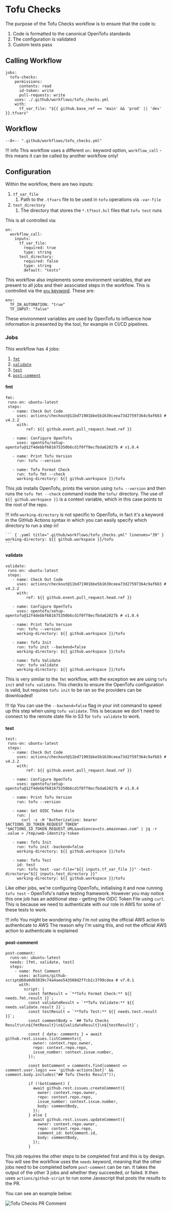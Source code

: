 # Tofu Checks

The purpose of the Tofu Checks workflow is to ensure that the code is:

1. Code is formatted to the canonical OpenTofu standards
2. The configuration is validated
3. Custom tests pass

## Calling Workflow

``` { .yaml title=".github/workflows/pr.yml" linenums="20" }
jobs:
  tofu-checks:
    permissions:
      contents: read
      id-token: write
      pull-requests: write
    uses: ./.github/workflows/tofu_checks.yml
    with:
      tf_var_file: "${{ github.base_ref == 'main' && 'prod' || 'dev' }}.tfvars"
```

## Workflow

``` { .yaml title=".github/workflows/tofu_checks.yml" linenums="1" }
--8<-- ".github/workflows/tofu_checks.yml"
```

!!! info
    This workflow uses a different `on:` keyword option, `workflow_call` - this means it can be called by another workflow only!

## Configuration

Within the workflow, there are two inputs:

1. `tf_var_file`
      1. Path to the `.tfvars` file to be used in `tofu` operations via `-var-file`
2. `test_directory`
      1. The directory that stores the `*.tftest.hcl` files that `tofu test` runs

This is all controlled via: 

``` { .yaml title=".github/workflows/tofu_checks.yml" linenums="3" }
on:
  workflow_call:
    inputs:
      tf_var_file:
        required: true
        type: string
      test_directory:
        required: false
        type: string
        default: "tests"
```

This workflow also implements some environment variables, that are present to all jobs and their associated steps in the workflow. This is controlled via the [`env` keyword](https://docs.github.com/en/actions/writing-workflows/choosing-what-your-workflow-does/accessing-contextual-information-about-workflow-runs#env-context). These are:

``` { .yaml title=".github/workflows/tofu_checks.yml" linenums="18" }
env:
  TF_IN_AUTOMATION: "true"
  TF_INPUT: "false"
```

These environment variables are used by OpenTofu to influence how information is presented by the tool, for example in CI/CD pipelines.

### Jobs

This workflow has 4 jobs:

1. [`fmt`](#fmt)
2. [`validate`](#validate)
3. [`test`](#test)
4. [`post-comment`](#post-comment)

#### fmt

``` { .yaml title=".github/workflows/tofu_checks.yml" linenums="23" }
fmt:
 runs-on: ubuntu-latest
 steps:
   - name: Check Out Code
     uses: actions/checkout@11bd71901bbe5b1630ceea73d27597364c9af683 # v4.2.2
     with:
         ref: ${{ github.event.pull_request.head.ref }}

   - name: Configure OpenTofu
     uses: opentofu/setup-opentofu@12f4debbf681675350b6cd1f0ff8ecfbda62027b # v1.0.4

   - name: Print Tofu Version
     run: tofu --version

   - name: Tofu Format Check
     run: tofu fmt --check
     working-directory: ${{ github.workspace }}/tofu
```

This job installs OpenTofu, prints the version using `tofu --version` and then runs the `tofu fmt --check` command inside the `tofu/` directory. The use of `${{ github.workspace }}` is a context variable, which in this case points to the root of the repo.

!!! info
    `working-directory` is not specific to OpenTofu, in fact it's a keyword in the GitHub Actions syntax in which you can easily specify which directory to run a step in!

    ``` { .yaml title=".github/workflows/tofu_checks.yml" linenums="39" }
    working-directory: ${{ github.workspace }}/tofu
    ```

#### validate

``` { .yaml title=".github/workflows/tofu_checks.yml" linenums="41" }
validate:
 runs-on: ubuntu-latest
 steps:
   - name: Check Out Code
     uses: actions/checkout@11bd71901bbe5b1630ceea73d27597364c9af683 # v4.2.2
     with:
         ref: ${{ github.event.pull_request.head.ref }}

   - name: Configure OpenTofu
     uses: opentofu/setup-opentofu@12f4debbf681675350b6cd1f0ff8ecfbda62027b # v1.0.4

   - name: Print Tofu Version
     run: tofu --version
     working-directory: ${{ github.workspace }}/tofu

   - name: Tofu Init
     run: tofu init --backend=false
     working-directory: ${{ github.workspace }}/tofu

   - name: Tofu Validate
     run: tofu validate
     working-directory: ${{ github.workspace }}/tofu
```

This is very similar to the `fmt` workflow, with the exception we are using `tofu init` and `tofu validate`. This checks to ensure the OpenTofu configuration is valid, but requires `tofu init` to be ran so the providers can be downloaded!

!!! tip
    You can use the `--backend=false` flag in your init command to speed up this step when using `tofu validate`. This is because we don't need to connect to the remote state file in S3 for `tofu validate` to work.

#### test

``` { .yaml title=".github/workflows/tofu_checks.yml" linenums="64" }
test:
 runs-on: ubuntu-latest
 steps:
   - name: Check Out Code
     uses: actions/checkout@11bd71901bbe5b1630ceea73d27597364c9af683 # v4.2.2
     with:
         ref: ${{ github.event.pull_request.head.ref }}

   - name: Configure OpenTofu
     uses: opentofu/setup-opentofu@12f4debbf681675350b6cd1f0ff8ecfbda62027b # v1.0.4

   - name: Print Tofu Version
     run: tofu --version

   - name: Get OIDC Token File
     run: |
       curl -s -H "Authorization: bearer $ACTIONS_ID_TOKEN_REQUEST_TOKEN" "$ACTIONS_ID_TOKEN_REQUEST_URL&audience=sts.amazonaws.com" | jq -r .value > /tmp/web-identity-token

   - name: Tofu Init
     run: tofu init -backend=false
     working-directory: ${{ github.workspace }}/tofu

   - name: Tofu Test
     id: test
     run: tofu test -var-file="${{ inputs.tf_var_file }}" -test-directory="${{ inputs.test_directory }}"
     working-directory: ${{ github.workspace }}/tofu
```

Like other jobs, we're configuring OpenTofu, initialising it and now running `tofu test` - OpenTofu's native testing framework. However you may notice this one job has an additional step - getting the OIDC Token File using `curl`. This is because we need to authenticate with our role in AWS for some of these tests to work. 

!!! info
    You might be wondering why I'm not using the official AWS action to authenticate to AWS The reason why I'm using this, and not the official AWS action to authenticate is explained <here>

#### post-comment

``` { .yaml title=".github/workflows/tofu_checks.yml" linenums="91" }
post-comment:
  runs-on: ubuntu-latest
  needs: [fmt, validate, test]
  steps:
    - name: Post Comment
      uses: actions/github-script@60a0d83039c74a4aee543508d2ffcb1c3799cdea # v7.0.1
      with:
        script: |
          const fmtResult = `**Tofu Format Check:** ${{ needs.fmt.result }}`;
          const validateResult = `**Tofu Validate:** ${{ needs.validate.result }}`;
          const testResult = `**Tofu Test:** ${{ needs.test.result }}`;
          const commentBody = `## Tofu Checks Result\n\n${fmtResult}\n${validateResult}\n${testResult}`;

          const { data: comments } = await github.rest.issues.listComments({
            owner: context.repo.owner,
            repo: context.repo.repo,
            issue_number: context.issue.number,
          });

          const botComment = comments.find(comment => comment.user.login === 'github-actions[bot]' && comment.body.includes("## Tofu Checks Result"));

          if (!botComment) {
            await github.rest.issues.createComment({
              owner: context.repo.owner,
              repo: context.repo.repo,
              issue_number: context.issue.number,
              body: commentBody,
            });
          } else {
            await github.rest.issues.updateComment({
              owner: context.repo.owner,
              repo: context.repo.repo,
              comment_id: botComment.id,
              body: commentBody,
            });
          }
```

This job requires the other steps to be completed first and this is by design. You will see the workflow uses the `needs` keyword, meaning that the other jobs need to be completed before `post-comment` can be ran. It takes the output of the other 3 jobs and whether they succeeded, or failed. It then uses `actions/github-script` to run some Javascript that posts the results to the PR. 

You can see an example below:

![Tofu Checks PR Comment](../assets/tofu_checks_comment.png)
